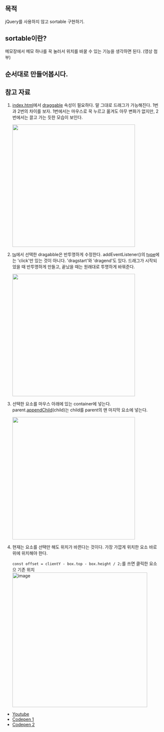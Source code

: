 ## 목적

jQuery를 사용하지 않고 sortable 구현하기.

## sortable이란?

메모장에서 메모 하나를 꾹 눌러서 위치를 바꿀 수 있는 기능을 생각하면 된다.
(영상 첨부)

## 순서대로 만들어봅시다.

## 참고 자료

1. [index.html](./index.html)에서 [draggable](https://developer.mozilla.org/ko/docs/Web/HTML/Global_attributes/draggable) 속성이 필요하다.
   말 그대로 드래그가 가능해진다. 1번과 2번의 차이를 보자. 1번에서는 마우스로 꾹 누르고 옮겨도 아무 변화가 없지만, 2번에서는 끌고 가는 듯한 모습이 보인다.

   <img src="https://user-images.githubusercontent.com/64337152/150275515-38a56fb2-70ea-4490-9ec6-c4dc8c885a80.gif" width=400>

2. [ts](./src/sortable.ts)에서 선택한 dragabble은 반투명하게 수정한다.
   addEventListener()의 [type](https://developer.mozilla.org/ko/docs/Web/Events)에는 'click'만 있는 것이 아니다. 'dragstart'와 'dragend'도 있다. 드래그가 시작되었을 때 반투명하게 만들고, 끝났을 때는 원래대로 투명하게 바꿔준다.

   <img src="https://user-images.githubusercontent.com/64337152/150277221-e290eaed-25cd-4385-98be-d5c9538b24ba.gif" width=400>

3. 선택한 요소를 마우스 아래에 있는 container에 넣는다.
   parent.[appendChild](https://developer.mozilla.org/ko/docs/Web/API/Node/appendChild)(child)는 child를 parent의 맨 마지막 요소에 넣는다.

   <img src="https://user-images.githubusercontent.com/64337152/150278648-bae0e0d0-2b47-4f01-a419-222ba164fc73.gif" width=400>

4. 현재는 요소를 선택만 해도 위치가 바뀐다는 것이다. 가장 가깝게 위치한 요소 바로 위에 위치해야 한다.

   `const offset = clientY - box.top - box.height / 2;`를 쓰면 클릭한 요소으 기존 위치
   <img width="440" alt="image" src="https://user-images.githubusercontent.com/64337152/150301679-3026ca5c-45ac-42c6-8a04-5dc901769bc4.png">


- [Youtube](https://www.youtube.com/watch?v=jfYWwQrtzzY)
- [Codepen 1](https://codepen.io/WebDevSimplified/pen/JjdveeV?ref=morioh.com&utm_source=morioh.com)
- [Codepen 2](https://codepen.io/vtno/pen/MXmpoy?editors=1111)
